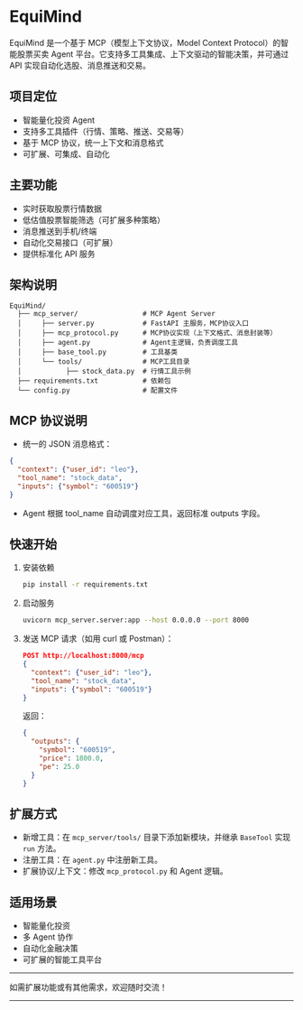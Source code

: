 # EquiMind

EquiMind 是一个基于 MCP（模型上下文协议，Model Context Protocol）的智能股票买卖 Agent 平台。它支持多工具集成、上下文驱动的智能决策，并可通过 API 实现自动化选股、消息推送和交易。

## 项目定位
- 智能量化投资 Agent
- 支持多工具插件（行情、策略、推送、交易等）
- 基于 MCP 协议，统一上下文和消息格式
- 可扩展、可集成、自动化

## 主要功能
- 实时获取股票行情数据
- 低估值股票智能筛选（可扩展多种策略）
- 消息推送到手机/终端
- 自动化交易接口（可扩展）
- 提供标准化 API 服务

## 架构说明
```
EquiMind/
  ├── mcp_server/                # MCP Agent Server
  │     ├── server.py            # FastAPI 主服务，MCP协议入口
  │     ├── mcp_protocol.py      # MCP协议实现（上下文格式、消息封装等）
  │     ├── agent.py             # Agent主逻辑，负责调度工具
  │     ├── base_tool.py         # 工具基类
  │     └── tools/               # MCP工具目录
  │           ├── stock_data.py  # 行情工具示例
  ├── requirements.txt           # 依赖包
  └── config.py                  # 配置文件
```

## MCP 协议说明
- 统一的 JSON 消息格式：
```json
{
  "context": {"user_id": "leo"},
  "tool_name": "stock_data",
  "inputs": {"symbol": "600519"}
}
```
- Agent 根据 tool_name 自动调度对应工具，返回标准 outputs 字段。

## 快速开始
1. 安装依赖
   ```bash
   pip install -r requirements.txt
   ```
2. 启动服务
   ```bash
   uvicorn mcp_server.server:app --host 0.0.0.0 --port 8000
   ```
3. 发送 MCP 请求（如用 curl 或 Postman）：
   ```json
   POST http://localhost:8000/mcp
   {
     "context": {"user_id": "leo"},
     "tool_name": "stock_data",
     "inputs": {"symbol": "600519"}
   }
   ```
   返回：
   ```json
   {
     "outputs": {
       "symbol": "600519",
       "price": 1800.0,
       "pe": 25.0
     }
   }
   ```

## 扩展方式
- 新增工具：在 `mcp_server/tools/` 目录下添加新模块，并继承 `BaseTool` 实现 `run` 方法。
- 注册工具：在 `agent.py` 中注册新工具。
- 扩展协议/上下文：修改 `mcp_protocol.py` 和 Agent 逻辑。

## 适用场景
- 智能量化投资
- 多 Agent 协作
- 自动化金融决策
- 可扩展的智能工具平台

---
如需扩展功能或有其他需求，欢迎随时交流！

---
